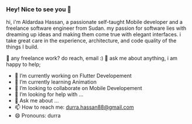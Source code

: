 ### Hey! Nice to see you 👋


hi, i'm Aldardaa Hassan, a passionate self-taught Mobile developer and a freelance software engineer from Sudan.
my passion for software lies with dreaming up ideas and making them come true with elegant interfaces.
i take great care in the experience, architecture, and code quality of the things I build.

💼 any freelance work? do reach, email :)
💬 ask me about anything, i am happy to help;

 

<!-- Here are some ideas to get you started:
 -->
- 🔭 I’m currently working on Flutter Developement
- 🌱 I’m currently learning Animation
- 👯 I’m looking to collaborate on Mobile Developement
- 🤔 I’m looking for help with ...
- 💬 Ask me about ...
- 📫 How to reach me: durra.hassan88@gmail.com
- 😄 Pronouns: durra
<!-- - ⚡ Fun fact: ... -->

